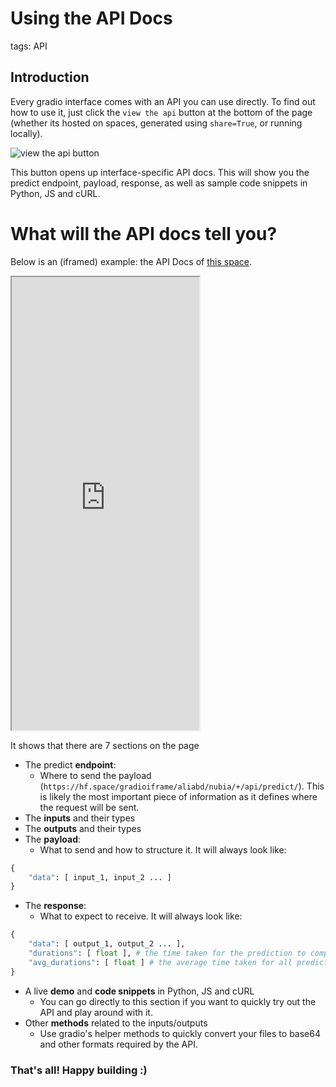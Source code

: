 # Using the API Docs

tags: API

## Introduction

Every gradio interface comes with an API you can use directly. To find out how to use it, just click the `view the api` button at the bottom of the page (whether its hosted on spaces, generated using `share=True`, or running locally).

![view the api button](website/src/assets/img/guides/using_the_api_docs/view-the-api-button.gif)

This button opens up interface-specific API docs. This will show you the predict endpoint, payload, response, as well as sample code snippets in Python, JS and cURL.

# What will the API docs tell you?

Below is an (iframed) example: the API Docs of [this space](https://huggingface.co/spaces/aliabd/nubia).

<iframe src="https://hf.space/gradioiframe/aliabd/nubia/api" frameBorder="5" height="725" title="Gradio app" class="container p-0 flex-grow space-iframe" allow="accelerometer; ambient-light-sensor; autoplay; battery; camera; document-domain; encrypted-media; fullscreen; geolocation; gyroscope; layout-animations; legacy-image-formats; magnetometer; microphone; midi; oversized-images; payment; picture-in-picture; publickey-credentials-get; sync-xhr; usb; vr ; wake-lock; xr-spatial-tracking" sandbox="allow-forms allow-modals allow-popups allow-popups-to-escape-sandbox allow-same-origin allow-scripts allow-downloads"></iframe>


It shows that there are 7 sections on the page

* The predict **endpoint**: 
    * Where to send the payload (`https://hf.space/gradioiframe/aliabd/nubia/+/api/predict/`). This is likely the most important piece of information as it defines where the request will be sent.
* The **inputs** and their types
* The **outputs** and their types
* The **payload**: 
    * What to send and how to structure it. It will always look like:
```python
{
    "data": [ input_1, input_2 ... ]
}  
```
* The **response**: 
    * What to expect to receive. It will always look like:
```python
{
    "data": [ output_1, output_2 ... ],
    "durations": [ float ], # the time taken for the prediction to complete
    "avg_durations": [ float ] # the average time taken for all predictions so far (used to estimate the runtime)
}  
```

* A live **demo** and **code snippets** in Python, JS and cURL
    * You can go directly to this section if you want to quickly try out the API and play around with it. 
* Other **methods** related to the inputs/outputs 
    * Use gradio's helper methods to quickly convert your files to base64 and other formats required by the API.


### That's all! Happy building :)
